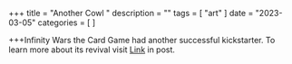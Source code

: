 +++
title = "Another Cowl "
description = ""
tags = [
 "art"
]
date = "2023-03-05"
categories = [
]

+++Infinity Wars the Card Game had another successful kickstarter. To learn more about its revival visit [Link](https://www.lightmare.com.au/iwc) in post.
